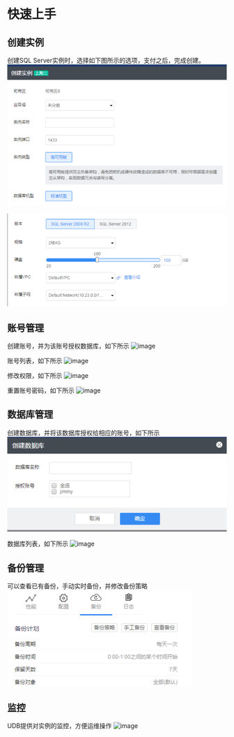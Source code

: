 # 快速上手


## 创建实例 
创建SQL Server实例时，选择如下图所示的选项，支付之后，完成创建。
![image](/images/1.png)

![image](/images/2.png)

## 账号管理 
创建账号，并为该账号授权数据库，如下所示 ![image](/database/udb-sqlserver/3.png)

账号列表，如下所示 ![image](/database/udb-sqlserver/4.png)

修改权限，如下所示 ![image](/database/udb-sqlserver/5.png)

重置账号密码，如下所示 ![image](/database/udb-sqlserver/6.png)

## 数据库管理 
创建数据库，并将该数据库授权给相应的账号，如下所示
![image](/images/7.png)

数据库列表，如下所示 ![image](/database/udb-sqlserver/8.png)

## 备份管理 
可以查看已有备份，手动实时备份，并修改备份策略
![image](/images/9.png)

## 监控 
UDB提供对实例的监控，方便运维操作 ![image](/database/udb-sqlserver/10.png)
